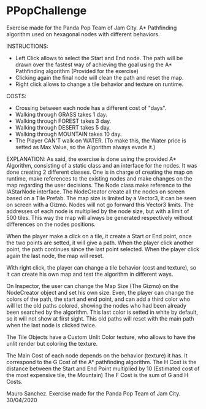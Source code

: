 # PPopChallenge
Exercise made for the Panda Pop Team of Jam City. A* Pathfinding algorithm used on hexagonal nodes with different behaviors.

INSTRUCTIONS:
- Left Click allows to select the Start and End node. The path will be drawn over the fastest way of achieving the goal using the A* Pathfinding algorithm (Provided for the exercise)
- Clicking again the final node will clean the path and reset the map.
- Right click allows to change a tile behavior and texture on runtime.

COSTS:
- Crossing between each node has a different cost of "days".
- Walking through GRASS takes 1 day.
- Walking through FOREST takes 3 day.
- Walking through DESERT takes 5 day.
- Walking through MOUNTAIN takes 10 day.
- The Player CAN'T walk on WATER.
(To make this, the Water price is setted as Max Value, so the Algorithm always evade it.)

EXPLANATION:
As said, the exercise is done using the provided A* Algorithm, consisting of a static class and an interface for the nodes.
It was done creating 2 different classes. One is in charge of creating the map on runtime, make references to the existing nodes and make changes on the map regarding the user decisions.
The Node class make reference to the IAStarNode interface.
The NodeCreator create all the nodes on screen based on a Tile Prefab.
The map size is limited by a Vector3, it can be seen on screen with a Gizmo. Nodes will not go forward this Vector3 limits.
The addresses of each node is multiplied by the node size, but with a limit of 500 tiles. This way the map will always be generated respectively without differences on the nodes positions.

When the player make a click on a tile, it create a Start or End point, once the two points are setted, it will give a path.
When the player click another point, the path continues since the last point selected.
When the player click again the last node, the map will reset.

With right click, the player can change a tile behavior (cost and texture), so it can create his own map and test the algorithm in different ways.

On Inspector, the user can change the Map Size (The Gizmo) on the NodeCreator object and set his own size.
Even, the player can change the colors of the path, the start and end point, and can add a third color who will let the old paths colored, showing the nodes who had been already been searched by the algorithm.
This last color is setted in white by default, so it will not show at first sight.
This old paths will reset with the main path when the last node is clicked twice.

The Tile Objects have a Custom Unlit Color texture, who allows to have the unlit render but coloring the texture.

The Main Cost of each node depends on the behavior (texture) it has.
It correspond to the G Cost of the A* pathfinding algorithm.
The H Cost is the distance between the Start and End Point multiplied by 10 (Estimated cost of the most expensive tile, the Mountain)
The F Cost is the sum of G and H Costs.


Mauro Sanchez.
Exercise made for the Panda Pop Team of Jam City.
30/04/2020

